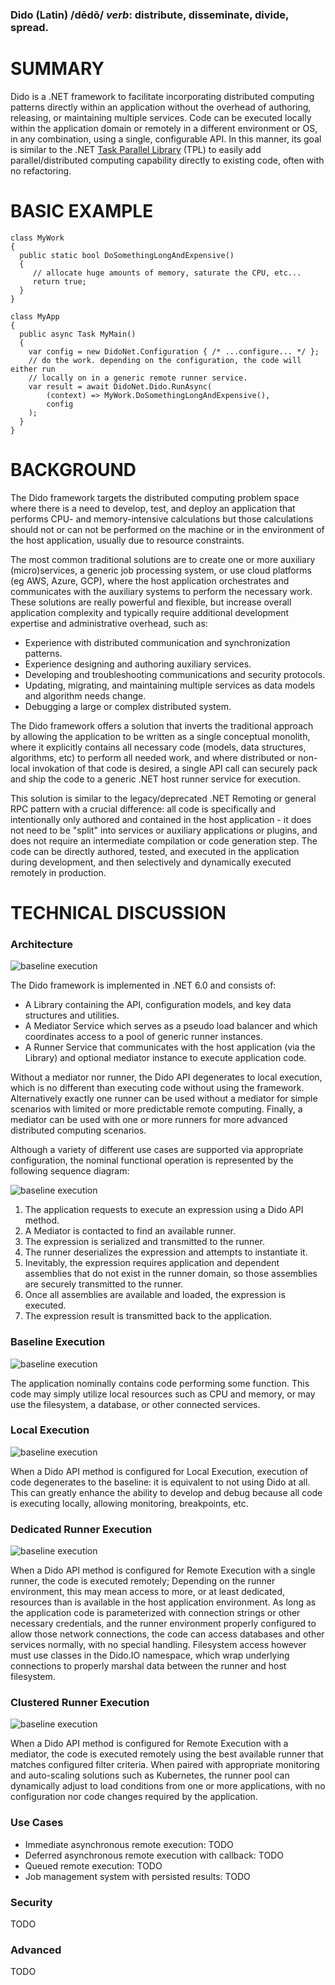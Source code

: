 ﻿### Dido (Latin) /dēdō/ *verb*: distribute, disseminate, divide, spread.

# SUMMARY

Dido is a .NET framework to facilitate incorporating distributed computing patterns directly within an application without the overhead of authoring, releasing, or maintaining multiple services. Code can be executed locally within the application domain or remotely in a different environment or OS, in any combination, using a single, configurable API. In this manner, its goal is similar to the .NET [Task Parallel Library](https://docs.microsoft.com/en-us/dotnet/standard/parallel-programming/task-parallel-library-tpl) (TPL) to easily add parallel/distributed computing capability directly to existing code, often with no refactoring.

# BASIC EXAMPLE

```
class MyWork
{
  public static bool DoSomethingLongAndExpensive()
  {
     // allocate huge amounts of memory, saturate the CPU, etc...
	 return true;
  }
}

class MyApp
{
  public async Task MyMain()
  {
    var config = new DidoNet.Configuration { /* ...configure... */ };
	// do the work. depending on the configuration, the code will either run
	// locally on in a generic remote runner service.
	var result = await DidoNet.Dido.RunAsync(
		(context) => MyWork.DoSomethingLongAndExpensive(),
		config
	);
  }
}
```

# BACKGROUND

The Dido framework targets the distributed computing problem space where there is a need to develop, test, and deploy an application that performs CPU- and memory-intensive calculations but those calculations should not or can not be performed on the machine or in the environment of the host application, usually due to resource constraints.

The most common traditional solutions are to create one or more auxiliary (micro)services, a generic job processing system, or use cloud platforms (eg AWS, Azure, GCP), where the host application orchestrates and communicates with the auxiliary systems to perform the necessary work. These solutions are really powerful and flexible, but increase overall application complexity and typically require additional development expertise and administrative overhead, such as:
- Experience with distributed communication and synchronization patterns.
- Experience designing and authoring auxiliary services.
- Developing and troubleshooting communications and security protocols.
- Updating, migrating, and maintaining multiple services as data models and algorithm needs change.
- Debugging a large or complex distributed system.

The Dido framework offers a solution that inverts the traditional approach by allowing the application to be written as a single conceptual monolith, where it explicitly contains all necessary code (models, data structures, algorithms, etc) to perform all needed work, and where distributed or non-local invokation of that code is desired, a single API call can securely pack and ship the code to a generic .NET host runner service for execution.

This solution is similar to the legacy/deprecated .NET Remoting or general RPC pattern with a crucial difference: all code is specifically and intentionally only authored and contained in the host application - it does not need to be "split" into services or auxiliary applications or plugins, and does not require an intermediate compilation or code generation step. The code can be directly authored, tested, and executed in the application during development, and then selectively and dynamically executed remotely in production.

# TECHNICAL DISCUSSION

### Architecture

![baseline execution](./documentation/images/framework_uml.png)

The Dido framework is implemented in .NET 6.0 and consists of:
- A Library containing the API, configuration models, and key data structures and utilities.
- A Mediator Service which serves as a pseudo load balancer and which coordinates access to a pool of generic runner instances.
- A Runner Service that communicates with the host application (via the Library) and optional mediator instance to execute application code.

Without a mediator nor runner, the Dido API degenerates to local execution, which is no different than executing code without using the framework. Alternatively exactly one runner can be used without a mediator for simple scenarios with limited or more predictable remote computing. Finally, a mediator can be used with one or more runners for more advanced distributed computing scenarios.

Although a variety of different use cases are supported via appropriate configuration, the nominal functional operation is represented by the following sequence diagram:

![baseline execution](./documentation/images/run_sequence.png)

1. The application requests to execute an expression using a Dido API method.
2. A Mediator is contacted to find an available runner.
3. The expression is serialized and transmitted to the runner.
4. The runner deserializes the expression and attempts to instantiate it.
5. Inevitably, the expression requires application and dependent assemblies that do not exist in the runner domain, so those assemblies are securely transmitted to the runner.
6. Once all assemblies are available and loaded, the expression is executed.
7. The expression result is transmitted back to the application.

### Baseline Execution
![baseline execution](./documentation/images/baseline_execution.png)

The application nominally contains code performing some function. This code may simply utilize local resources such as CPU and memory, or may use the filesystem, a database, or other connected services.


### Local Execution
![baseline execution](./documentation/images/local_execution.png)

When a Dido API method is configured for Local Execution, execution of code degenerates to the baseline: it is equivalent to not using Dido at all. This can greatly enhance the ability to develop and debug because all code is executing locally, allowing monitoring, breakpoints, etc.


### Dedicated Runner Execution
![baseline execution](./documentation/images/dedicated_execution.png)

When a Dido API method is configured for Remote Execution with a single runner, the code is executed remotely; Depending on the runner environment, this may mean access to more, or at least dedicated, resources than is available in the host application environment. As long as the application code is parameterized with connection strings or other necessary credentials, and the runner environment properly configured to allow those network connections, the code can access databases and other services normally, with no special handling. Filesystem access however must use classes in the Dido.IO namespace, which wrap underlying connections to properly marshal data between the runner and host filesystem.

### Clustered Runner Execution
![baseline execution](./documentation/images/cluster_execution.png)

When a Dido API method is configured for Remote Execution with a mediator, the code is executed remotely using the best available runner that matches configured filter criteria. When paired with appropriate monitoring and auto-scaling solutions such as Kubernetes, the runner pool can dynamically adjust to load conditions from one or more applications, with no configuration nor code changes required by the application.

### Use Cases

- Immediate asynchronous remote execution: TODO
- Deferred asynchronous remote execution with callback: TODO
- Queued remote execution: TODO
- Job management system with persisted results: TODO


### Security
TODO

### Advanced
TODO
